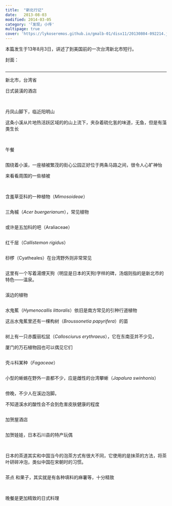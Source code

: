 ```yaml
---
title:  "新北行记"
date:   2013-08-03
modified: 2014-03-05
category: '｢发现｣ 小传'
multipage: true
cover: 'https://lykoseremos.github.io/gmalb-01/disx11/20130804-092214.jpg'
---
```

本篇发生于13年8月3日，讲述了到美国前的一次台湾新北市短行。

封面：

<img class='disc' data-src='https://lykoseremos.github.io/gmalb-01/disx11/2.png'>

---

新北市，台湾省

日式装潢的酒店

<img class='disc' data-src='https://lykoseremos.github.io/gmalb-01/disx11/20130803-121423.jpg'>

<img class='disc' data-src='https://lykoseremos.github.io/gmalb-01/disx11/20130803-121735.jpg'>

丹凤山脚下，临近阳明山

这条小溪从片地热活跃区域的的山上流下，夹杂着硫化氢的味道，无鱼，但是有藻类生长

<img class='disc' data-src='https://lykoseremos.github.io/gmalb-01/disx11/20130803-122534.jpg'>

<img class='disc' data-src='https://lykoseremos.github.io/gmalb-01/disx11/20130803-131850.jpg'>



<img class='disc' data-src='https://lykoseremos.github.io/gmalb-01/disx11/20130803-122243.jpg'>



午餐



<img class='disc' data-src='https://lykoseremos.github.io/gmalb-01/disx11/20130803-124812.jpg'>


围绕着小溪，一座植被繁茂的街心公园正好位于两条马路之间，很令人心旷神怡

来看看周围的一些植被

<img class='disc' data-src='https://lykoseremos.github.io/gmalb-01/disx11/20130803-131720.jpg'>



<img class='disc' data-src='https://lykoseremos.github.io/gmalb-01/disx11/20130803-132017.jpg'>

含羞草亚科的一种植物（<i>Mimosoideae</i>）

<img class='disc' data-src='https://lykoseremos.github.io/gmalb-01/disx11/20130803-122323.jpg'>

三角槭（<i>Acer buergerianum</i>），常见植物

<img class='disc' data-src='https://lykoseremos.github.io/gmalb-01/disx11/20130803-132041.jpg'>

或许是五加科的吧（Araliaceae）

<img class='disc' data-src='https://lykoseremos.github.io/gmalb-01/disx11/20130803-132333.jpg'>

红千层（<i>Callistemon rigidus</i>）

<img class='disc' data-src='https://lykoseremos.github.io/gmalb-01/disx11/20130803-132442.jpg'>

桫椤（Cyatheales）在台湾野外则非常常见

<img class='disc' data-src='https://lykoseremos.github.io/gmalb-01/disx11/20130803-132819.jpg'>

这里有一个写着湯煙天狗（明显是日本的天狗)字样的碑，汤烟则指的是新北市的特色——温泉。

<img class='disc' data-src='https://lykoseremos.github.io/gmalb-01/disx11/20130803-133041.jpg'>

溪边的植物

<img class='disc' data-src='https://lykoseremos.github.io/gmalb-01/disx11/20130803-133200.jpg'>

水鬼蕉（<i>Hymenocallis littoralis</i>）依旧是南方常见的引种行道植物

这丛水鬼蕉里还有一棵构树（<i>Broussonetia papyrifera</i>）的苗

<img class='disc' data-src='https://lykoseremos.github.io/gmalb-01/disx11/20130803-133241.jpg'>

树上有一只赤腹丽松鼠（<i>Callosciurus erythraeus</i>），它在东南亚并不少见，

厦门的万石植物园也可以偶见它们

<img class='disc' data-src='https://lykoseremos.github.io/gmalb-01/disx11/20130803-173339.jpg'>

壳斗科某种（<i>Fagaceae</i>）

<img class='disc' data-src='https://lykoseremos.github.io/gmalb-01/disx11/20130803-175445.jpg'>

小型的蜥蜴在野外一直都不少，应是雌性的台湾攀蜥（<i>Japalura swinhonis</i>）

<img class='disc' data-src='https://lykoseremos.github.io/gmalb-01/disx11/20130803-175857.jpg'>

傍晚，不少人在溪边泡脚。

不知道溪水的酸性会不会到危害皮肤健康的程度

<img class='disc' data-src='https://lykoseremos.github.io/gmalb-01/disx11/IMG-20130803-180328.jpg'>

加贺屋酒店

<img class='disc' data-src='https://lykoseremos.github.io/gmalb-01/disx11/20130803-133349.jpg'>


加贺娃娃，日本石川县的特产玩偶

<img class='disc' data-src='https://lykoseremos.github.io/gmalb-01/disx11/20130803-133618.jpg'>

<img class='disc' data-src='https://lykoseremos.github.io/gmalb-01/disx11/20130803-133624.jpg'>

日本的茶道其实和中国当今的泡茶方式有很大不同，它使用的是抹茶的方法，将茶叶研碎冲泡，类似中国在宋朝时的习惯。

<img class='disc' data-src='https://lykoseremos.github.io/gmalb-01/disx11/20130803-165354.jpg'>

茶点
和果子，其实就是有各种填料的麻薯等，十分精致

<img class='disc' data-src='https://lykoseremos.github.io/gmalb-01/disx11/DSC00252.jpg'>
<img class='disc' data-src='https://lykoseremos.github.io/gmalb-01/disx11/DSC00254.jpg'>
<img class='disc' data-src='https://lykoseremos.github.io/gmalb-01/disx11/DSC00256.jpg'>

晚餐是更加精致的日式料理

<img class='disc' data-src='https://lykoseremos.github.io/gmalb-01/disx11/DSC00405.jpg'>
<img class='disc' data-src='https://lykoseremos.github.io/gmalb-01/disx11/DSC00411.jpg'>
<img class='disc' data-src='https://lykoseremos.github.io/gmalb-01/disx11/DSC00414.jpg'>
